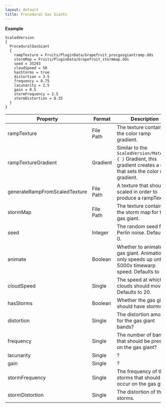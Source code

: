 ```yaml
---
layout: default
title: Procedural Gas Giants
---
```


**Example**
```
ScaledVersion
{
  ProceduralGasGiant
  {
    rampTexture = Fruits/PluginData/Grapefruit_procgasgiantramp.dds
    stormMap = Fruits/PluginData/Grapefruit_stormmap.dds
    seed = 35293
    cloudSpeed = 50
    hasStorms = true
    distortion = 3.5
    frequency = 8.75
    lacunarity = 2.5
    gain = 0.5
    stormFrequency = 2.5
    stormDistortion = 8.35
  }
}
```

|Property|Format|Description|
|--------|------|-----------|
|rampTexture|File Path|The texture containing the color ramp gradient.|
|rampTextureGradient|Gradient|Similar to the `ScaledVersion/Material { }` Gradient, this gradient creates a ramp that sets the color ramp gradient.|
|generateRampFromScaledTexture|File Path|A texture that should be scaled in order to produce a rampTexture.|
|stormMap|File Path|The texture containing the storm map for the gas giant.|
|seed|Integer|The random seed for Perlin noise. Defaults to 0.|
|animate|Boolean|Whether to animate the gas giant. Animation only speeds up until 5000x timewarp speed. Defaults to `true`.|
|cloudSpeed|Single|The speed at which the clouds should move. Defaults to 20.|
|hasStorms|Boolean|Whether the gas giant should have storms.|
|distortion|Single|The distortion amount for the gas giant bands?|
|frequency|Single|The number of bands that should be present on the gas giant?|
|lacunarity|Single|?|
|gain|Single|?|
|stormFrequency|Single|The frequency of the storms that should occur on the gas giant.|
|stormDistortion|Single|The distortion of the storms.|